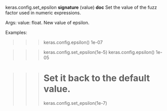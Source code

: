 keras.config.set_epsilon
__signature__
(value)
__doc__
Set the value of the fuzz factor used in numeric expressions.

Args:
    value: float. New value of epsilon.

Examples:
>>> keras.config.epsilon()
1e-07

>>> keras.config.set_epsilon(1e-5)
>>> keras.config.epsilon()
1e-05

>>> # Set it back to the default value.
>>> keras.config.set_epsilon(1e-7)
